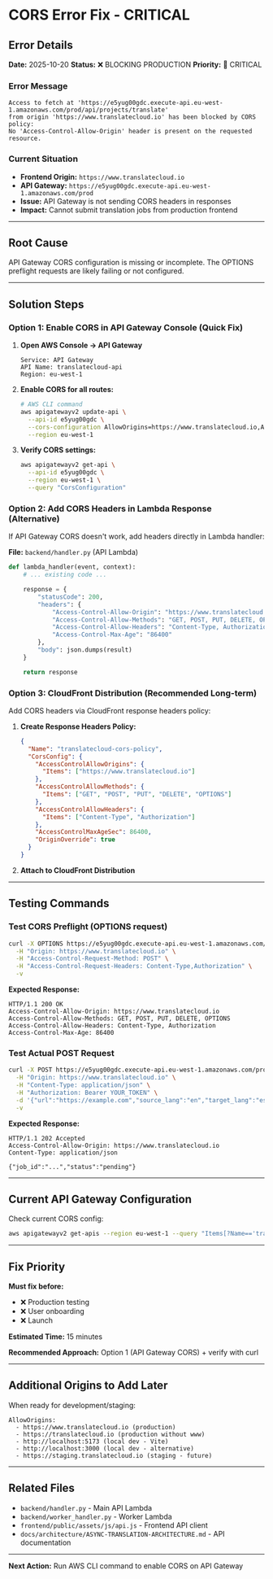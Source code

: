 # CORS Error Fix - CRITICAL

## Error Details

**Date:** 2025-10-20
**Status:** ❌ BLOCKING PRODUCTION
**Priority:** 🔴 CRITICAL

### Error Message
```
Access to fetch at 'https://e5yug00gdc.execute-api.eu-west-1.amazonaws.com/prod/api/projects/translate'
from origin 'https://www.translatecloud.io' has been blocked by CORS policy:
No 'Access-Control-Allow-Origin' header is present on the requested resource.
```

### Current Situation
- **Frontend Origin:** `https://www.translatecloud.io`
- **API Gateway:** `https://e5yug00gdc.execute-api.eu-west-1.amazonaws.com/prod`
- **Issue:** API Gateway is not sending CORS headers in responses
- **Impact:** Cannot submit translation jobs from production frontend

---

## Root Cause

API Gateway CORS configuration is missing or incomplete. The OPTIONS preflight requests are likely failing or not configured.

---

## Solution Steps

### Option 1: Enable CORS in API Gateway Console (Quick Fix)

1. **Open AWS Console → API Gateway**
   ```
   Service: API Gateway
   API Name: translatecloud-api
   Region: eu-west-1
   ```

2. **Enable CORS for all routes:**
   ```bash
   # AWS CLI command
   aws apigatewayv2 update-api \
     --api-id e5yug00gdc \
     --cors-configuration AllowOrigins=https://www.translatecloud.io,AllowMethods=GET,POST,PUT,DELETE,OPTIONS,AllowHeaders=Content-Type,Authorization \
     --region eu-west-1
   ```

3. **Verify CORS settings:**
   ```bash
   aws apigatewayv2 get-api \
     --api-id e5yug00gdc \
     --region eu-west-1 \
     --query "CorsConfiguration"
   ```

### Option 2: Add CORS Headers in Lambda Response (Alternative)

If API Gateway CORS doesn't work, add headers directly in Lambda handler:

**File:** `backend/handler.py` (API Lambda)

```python
def lambda_handler(event, context):
    # ... existing code ...

    response = {
        "statusCode": 200,
        "headers": {
            "Access-Control-Allow-Origin": "https://www.translatecloud.io",
            "Access-Control-Allow-Methods": "GET, POST, PUT, DELETE, OPTIONS",
            "Access-Control-Allow-Headers": "Content-Type, Authorization",
            "Access-Control-Max-Age": "86400"
        },
        "body": json.dumps(result)
    }

    return response
```

### Option 3: CloudFront Distribution (Recommended Long-term)

Add CORS headers via CloudFront response headers policy:

1. **Create Response Headers Policy:**
   ```json
   {
     "Name": "translatecloud-cors-policy",
     "CorsConfig": {
       "AccessControlAllowOrigins": {
         "Items": ["https://www.translatecloud.io"]
       },
       "AccessControlAllowMethods": {
         "Items": ["GET", "POST", "PUT", "DELETE", "OPTIONS"]
       },
       "AccessControlAllowHeaders": {
         "Items": ["Content-Type", "Authorization"]
       },
       "AccessControlMaxAgeSec": 86400,
       "OriginOverride": true
     }
   }
   ```

2. **Attach to CloudFront Distribution**

---

## Testing Commands

### Test CORS Preflight (OPTIONS request)
```bash
curl -X OPTIONS https://e5yug00gdc.execute-api.eu-west-1.amazonaws.com/prod/api/jobs/translate \
  -H "Origin: https://www.translatecloud.io" \
  -H "Access-Control-Request-Method: POST" \
  -H "Access-Control-Request-Headers: Content-Type,Authorization" \
  -v
```

**Expected Response:**
```
HTTP/1.1 200 OK
Access-Control-Allow-Origin: https://www.translatecloud.io
Access-Control-Allow-Methods: GET, POST, PUT, DELETE, OPTIONS
Access-Control-Allow-Headers: Content-Type, Authorization
Access-Control-Max-Age: 86400
```

### Test Actual POST Request
```bash
curl -X POST https://e5yug00gdc.execute-api.eu-west-1.amazonaws.com/prod/api/jobs/translate \
  -H "Origin: https://www.translatecloud.io" \
  -H "Content-Type: application/json" \
  -H "Authorization: Bearer YOUR_TOKEN" \
  -d '{"url":"https://example.com","source_lang":"en","target_lang":"es"}' \
  -v
```

**Expected Response:**
```
HTTP/1.1 202 Accepted
Access-Control-Allow-Origin: https://www.translatecloud.io
Content-Type: application/json

{"job_id":"...","status":"pending"}
```

---

## Current API Gateway Configuration

Check current CORS config:
```bash
aws apigatewayv2 get-apis --region eu-west-1 --query "Items[?Name=='translatecloud-api'].[ApiId,Name,CorsConfiguration]" --output json
```

---

## Fix Priority

**Must fix before:**
- ❌ Production testing
- ❌ User onboarding
- ❌ Launch

**Estimated Time:** 15 minutes

**Recommended Approach:** Option 1 (API Gateway CORS) + verify with curl

---

## Additional Origins to Add Later

When ready for development/staging:
```
AllowOrigins:
  - https://www.translatecloud.io (production)
  - https://translatecloud.io (production without www)
  - http://localhost:5173 (local dev - Vite)
  - http://localhost:3000 (local dev - alternative)
  - https://staging.translatecloud.io (staging - future)
```

---

## Related Files

- `backend/handler.py` - Main API Lambda
- `backend/worker_handler.py` - Worker Lambda
- `frontend/public/assets/js/api.js` - Frontend API client
- `docs/architecture/ASYNC-TRANSLATION-ARCHITECTURE.md` - API documentation

---

**Next Action:** Run AWS CLI command to enable CORS on API Gateway
